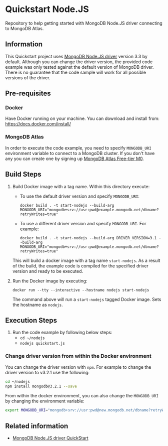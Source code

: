# Quickstart Node.JS

Repository to help getting started with MongoDB Node.JS driver connecting to MongoDB Atlas.

## Information

This Quickstart project uses [MongoDB Node.JS driver](https://mongodb.github.io/node-mongodb-native/) version 3.3 by default. Although you can change the driver version, the provided code example was only tested against the default version of MongoDB driver. There is no guarantee that the code sample will work for all possible versions of the driver.

## Pre-requisites 

### Docker 

Have Docker running on your machine. You can download and install from: https://docs.docker.com/install/

### MongoDB Atlas

In order to execute the code example, you need to specify `MONGODB_URI` environment variable to connect to a MongoDB cluster. If you don't have any you can create one by signing up [MongoDB Atlas Free-tier M0](https://docs.atlas.mongodb.com/getting-started/). 

## Build Steps 

1. Build Docker image with a tag name. Within this directory execute: 
   * To use the default driver version and specify `MONGODB_URI`:
      ```
      docker build . -t start-nodejs --build-arg MONGODB_URI="mongodb+srv://usr:pwd@example.mongodb.net/dbname?retryWrites=true"
      ```
   * To use a different driver version and specify `MONGODB_URI`. For example:
      ```
      docker build . -t start-nodejs --build-arg DRIVER_VERSION=3.1 --build-arg MONGODB_URI="mongodb+srv://usr:pwd@example.mongodb.net/dbname?retryWrites=true"
      ```
   This will build a docker image with a tag name `start-nodejs`. 
   As a result of the build, the example code is compiled for the specified driver version and ready to be executed.

2. Run the Docker image by executing:
   ```
   docker run --tty --interactive --hostname nodejs start-nodejs
   ```

   The command above will run a `start-nodejs` tagged Docker image. Sets the hostname as `nodejs`. 

## Execution Steps

1. Run the code example by following below steps:
   * `cd ~/nodejs`
   * `nodejs quickstart.js`

### Change driver version from within the Docker environment

You can change the driver version with `npm`. For example to change the driver version to v3.2.1 use the following: 

```sh 
cd ~/nodejs
npm install mongodb@3.2.1 --save
```

From within the docker environment, you can also change the `MONGODB_URI` by changing the environment variable: 

```sh
export MONGODB_URI="mongodb+srv://usr:pwd@new.mongodb.net/dbname?retryWrites=true"
```

## Related information

* [MongoDB Node.JS driver QuickStart](https://mongodb.github.io/node-mongodb-native/3.3/)


